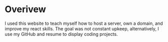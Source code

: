 # Overivew
I used this website to teach myself how to host a server, own a domain, and improve my react skills. The goal was not constant upkeep, alternatively, I use my GitHub and resume to display coding projects. 

